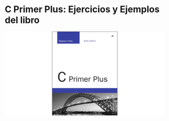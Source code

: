 # C Primer Plus: Ejercicios y Ejemplos del libro
![Portada del libro](https://github.com/m4nuc0mp/cprimer/blob/main/c_primer_cover.png)
